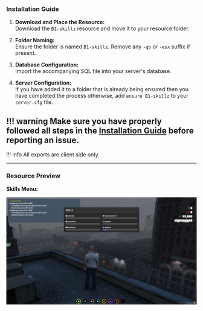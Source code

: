 ### Installation Guide

1. **Download and Place the Resource:**  
   Download the `B1-skillz` resource and move it to your resource folder.

2. **Folder Naming:**  
   Ensure the folder is named `B1-skillz`. Remove any `-qb` or `-esx` suffix if present.

3. **Database Configuration:**  
   Import the accompanying SQL file into your server's database.

4. **Server Configuration:**  
   If you have added it to a folder that is already being ensured then you have completed the process otherwise, add `ensure B1-skillz` to your `server.cfg` file.

!!! warning
    Make sure you have properly followed all steps in the [Installation Guide](#installation-guide) before reporting an issue.
---

!!! info
    All exports are client side only.

---

### Resource Preview
**Skills Menu:**

![Preview of skills menu](https://raw.githubusercontent.com/Kingsage311/Kingsage311/main/assets/skillmenuprev.png)

